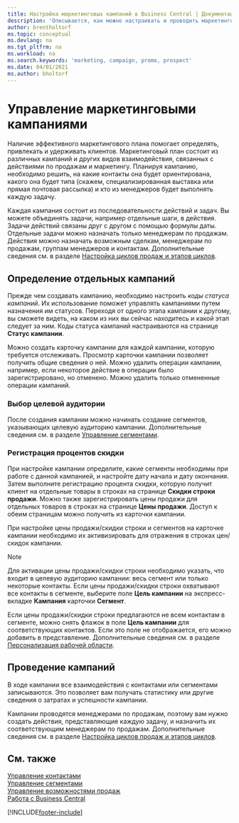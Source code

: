 ```yaml
---
title: Настройка маркетинговых кампаний в Business Central | Документация Майкрософт
description: 'Описывается, как можно настраивать и проводить маркетинговые кампании в Business Central, чтобы помочь выявить и привлечь потенциальных клиентов, а также сохранить существующих.'
author: brentholtorf
ms.topic: conceptual
ms.devlang: na
ms.tgt_pltfrm: na
ms.workload: na
ms.search.keywords: 'marketing, campaign, promo, prospect'
ms.date: 04/01/2021
ms.author: bholtorf
---
```

# Управление маркетинговыми кампаниями
Наличие эффективного маркетингового плана помогает определять, привлекать и удерживать клиентов. Маркетинговый план состоит из различных кампаний и других видов взаимодействия, связанных с действиями по продажам и маркетингу. Планируя кампанию, необходимо решить, на какие контакты она будет ориентирована, какого она будет типа (скажем, специализированная выставка или прямая почтовая рассылка) и кто из менеджеров будет выполнять каждую задачу.

Каждая кампания состоит из последовательности действий и задач. Вы можете объединять задачи, например отдельные шаги, в действия. Задачи действий связаны друг с другом с помощью формулы даты. Отдельные задачи можно назначать только менеджерам по продажам. Действия можно назначать возможным сделкам, менеджерам по продажам, группам менеджеров и контактам. Дополнительные сведения см. в разделе [Настройка циклов продаж и этапов циклов](marketing-how-setup-opportunity-sales-cycles-stages.md).

## Определение отдельных кампаний
Прежде чем создавать кампанию, необходимо настроить *коды статуса кампаний*. Их использование поможет управлять кампаниями путем назначения им статусов. Переходя от одного этапа кампании к другому, вы сможете видеть, на каком из них вы сейчас находитесь и какой этап следует за ним. Коды статуса кампаний настраиваются на странице **Статус кампании**.

Можно создать карточку кампании для каждой кампании, которую требуется отслеживать. Просмотр карточки кампании позволяет получить общие сведения о ней.
Можно удалить операции кампании, например, если некоторое действие в операции было зарегистрировано, но отменено. Можно удалить только отмененные операции кампаний.

### Выбор целевой аудитории
После создания кампании можно начинать создание сегментов, указывающих целевую аудиторию кампании. Дополнительные сведения см. в разделе [Управление сегментами](marketing-segments.md).

### Регистрация процентов скидки
При настройке кампании определите, какие сегменты необходимы при работе с данной кампанией, и настройте дату начала и дату окончания. Затем выполните регистрацию процента скидки, которую получит клиент на отдельные товары в строках на странице **Скидки строки продажи**. Можно также зарегистрировать цены продажи для отдельных товаров в строках на странице **Цены продажи**. Доступ к обеим страницам можно получить из карточки кампании.

 При настройке цены продажи/скидки строки и сегментов на карточке кампании необходимо их активизировать для отражения в строках цен/скидок кампании.

> [!NOTE]  
>   Для активации цены продажи/скидки строки необходимо указать, что входит в целевую аудиторию кампании: весь сегмент или только некоторые контакты. Если цены продажи/скидки строки охватывают все контакты в сегменте, выберите поле **Цель кампании** на экспресс-вкладке **Кампания** карточки **Сегмент**.

Если цены продажи/скидки строки предлагаются не всем контактам в сегменте, можно снять флажок в поле **Цель кампании** для соответствующих контактов. Если это поле не отображается, его можно добавить в представление. Дополнительные сведения см. в разделе [Персонализация рабочей области](ui-personalization-user.md).

## Проведение кампаний
В ходе кампании все взаимодействия с контактами или сегментами записываются. Это позволяет вам получать статистику или другие сведения о затратах и успешности кампании.

Кампании проводятся менеджерами по продажам, поэтому вам нужно создать действия, представляющие каждую задачу, и назначить их соответствующим менеджерам по продажам. Дополнительные сведения см. в разделе [Настройка циклов продаж и этапов циклов](marketing-how-setup-opportunity-sales-cycles-stages.md).

## См. также
[Управление контактами](marketing-contacts.md)  
[Управление сегментами](marketing-segments.md)  
[Управление возможностями продаж](marketing-manage-sales-opportunities.md)  
[Работа с Business Central](ui-work-product.md)  


[!INCLUDE[footer-include](includes/footer-banner.md)]